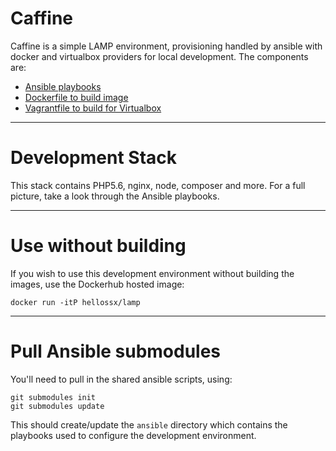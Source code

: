 # Caffine
Caffine is a simple LAMP environment, provisioning handled by ansible with docker 
and virtualbox providers for local development. The components are:
  
  - [Ansible playbooks](https://github.com/ssx/caffine-ansible)
  - [Dockerfile to build image](https://github.com/ssx/caffine-docker)
  - [Vagrantfile to build for Virtualbox](https://github.com/ssx/caffine-virtualbox)
        
---

# Development Stack
This stack contains PHP5.6, nginx, node, composer and more. For a full picture, 
take a look through the Ansible playbooks.

---

# Use without building
If you wish to use this development environment without building the images, use the 
Dockerhub hosted image:
 
    docker run -itP hellossx/lamp 
 
---

# Pull Ansible submodules
You'll need to pull in the shared ansible scripts, using:

    git submodules init
    git submodules update


This should create/update the `ansible` directory which contains the playbooks 
used to configure the development environment.